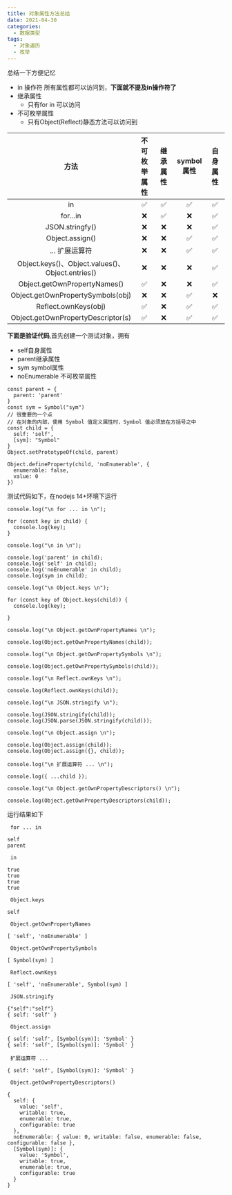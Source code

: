 ```yaml
---
title: 对象属性方法总结
date: 2021-04-30
categories: 
  - 数据类型
tags: 
  - 对象遍历
  - 枚举
---
```


总结一下方便记忆

- in 操作符 所有属性都可以访问到，**下面就不提及in操作符了**
- 继承属性
  - 只有for in 可以访问
- 不可枚举属性
  - 只有Object(Reflect)静态方法可以访问到

|                       方法                       | 不可枚举属性 | 继承属性 | symbol属性 | 自身属性 |
| :----------------------------------------------: | :----------: | :------: | :--------: | :------: |
|                        in                        |      ✅       |    ✅     |     ✅      |    ✅     |
|                     for...in                     |      ❌       |    ✅     |     ❌      |    ✅     |
|                 JSON.stringfy()                  |      ❌       |    ❌     |     ❌      |    ✅     |
|                 Object.assign()                  |      ❌       |    ❌     |     ✅      |    ✅     |
|                  ... 扩展运算符                    |      ❌       |    ❌     |     ✅      |    ✅     |
| Object.keys()、Object.values()、Object.entries()  |      ❌       |    ❌     |     ❌      |    ✅     |
|           Object.getOwnPropertyNames()           |      ✅       |    ❌     |     ❌      |    ✅     |
|        Object.getOwnPropertySymbols(obj)         |      ❌       |    ❌     |     ✅      |    ❌     |
|               Reflect.ownKeys(obj)               |      ✅       |    ❌     |     ✅      |    ✅     |
|        Object.getOwnPropertyDescriptor(s)        |      ✅       |    ❌     |     ✅      |    ✅     |

<style>
table th:nth-of-type(1){
  width: 40%;
}
table th:nth-of-type(2){
width: 15%;
}
table th:nth-of-type(3){
width: 15%;
}
table th:nth-of-type(4){
width: 15%;
}
table th:nth-of-type(5){
width: 15%;
}
</style>
**下面是验证代码**,首先创建一个测试对象，拥有

- self自身属性
- parent继承属性
- sym symbol属性
- noEnumerable 不可枚举属性

```
const parent = {
  parent: 'parent'
}
const sym = Symbol("sym")
// 很重要的一个点
// 在对象的内部，使用 Symbol 值定义属性时，Symbol 值必须放在方括号之中
const child = {
  self: 'self',
  [sym]: "Symbol"
}
Object.setPrototypeOf(child, parent)

Object.defineProperty(child, 'noEnumerable', {
  enumerable: false,
  value: 0
})
```

测试代码如下，在nodejs 14+环境下运行

```
console.log("\n for ... in \n");

for (const key in child) {
  console.log(key);
}

console.log("\n in \n");

console.log('parent' in child);
console.log('self' in child);
console.log('noEnumerable' in child);
console.log(sym in child);

console.log("\n Object.keys \n");

for (const key of Object.keys(child)) {
  console.log(key);
  
}

console.log("\n Object.getOwnPropertyNames \n");

console.log(Object.getOwnPropertyNames(child));

console.log("\n Object.getOwnPropertySymbols \n");

console.log(Object.getOwnPropertySymbols(child));

console.log("\n Reflect.ownKeys \n");

console.log(Reflect.ownKeys(child));

console.log("\n JSON.stringify \n");

console.log(JSON.stringify(child));
console.log(JSON.parse(JSON.stringify(child)));

console.log("\n Object.assign \n");

console.log(Object.assign(child));
console.log(Object.assign({}, child));

console.log("\n 扩展运算符 ... \n");

console.log({ ...child });

console.log("\n Object.getOwnPropertyDescriptors() \n");

console.log(Object.getOwnPropertyDescriptors(child));
```

运行结果如下

```
 for ... in 

self
parent

 in 

true
true
true
true

 Object.keys 

self

 Object.getOwnPropertyNames 

[ 'self', 'noEnumerable' ]

 Object.getOwnPropertySymbols 

[ Symbol(sym) ]

 Reflect.ownKeys 

[ 'self', 'noEnumerable', Symbol(sym) ]

 JSON.stringify 

{"self":"self"}
{ self: 'self' }

 Object.assign 

{ self: 'self', [Symbol(sym)]: 'Symbol' }
{ self: 'self', [Symbol(sym)]: 'Symbol' }

 扩展运算符 ... 

{ self: 'self', [Symbol(sym)]: 'Symbol' }

 Object.getOwnPropertyDescriptors() 

{
  self: {
    value: 'self',
    writable: true,
    enumerable: true,
    configurable: true
  },
  noEnumerable: { value: 0, writable: false, enumerable: false, configurable: false },
  [Symbol(sym)]: {
    value: 'Symbol',
    writable: true,
    enumerable: true,
    configurable: true
  }
}
```

